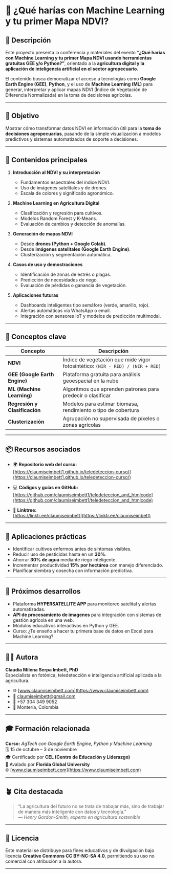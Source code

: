 # 🌾 ¿Qué harías con Machine Learning y tu primer Mapa NDVI?

## 📖 Descripción

Este proyecto presenta la conferencia y materiales del evento **“¿Qué harías con Machine Learning y tu primer Mapa NDVI usando herramientas gratuitas GEE y/o Python?”**, orientado a la **agricultura digital y la aplicación de inteligencia artificial en el sector agropecuario**.

El contenido busca democratizar el acceso a tecnologías como **Google Earth Engine (GEE)**, **Python**, y el uso de **Machine Learning (ML)** para generar, interpretar y aplicar mapas NDVI (Índice de Vegetación de Diferencia Normalizada) en la toma de decisiones agrícolas.

---

## 🎯 Objetivo

Mostrar cómo transformar datos NDVI en información útil para la **toma de decisiones agropecuarias**, pasando de la simple visualización a modelos predictivos y sistemas automatizados de soporte a decisiones.

---

## 🧩 Contenidos principales

1. **Introducción al NDVI y su interpretación**
   - Fundamentos espectrales del índice NDVI.
   - Uso de imágenes satelitales y de drones.
   - Escala de colores y significado agronómico.

2. **Machine Learning en Agricultura Digital**
   - Clasificación y regresión para cultivos.
   - Modelos Random Forest y K-Means.
   - Evaluación de cambios y detección de anomalías.

3. **Generación de mapas NDVI**
   - Desde **drones (Python + Google Colab)**.
   - Desde **imágenes satelitales (Google Earth Engine)**.
   - Clusterización y segmentación automática.

4. **Casos de uso y demostraciones**
   - Identificación de zonas de estrés o plagas.
   - Predicción de necesidades de riego.
   - Evaluación de pérdidas o ganancia de vegetación.

5. **Aplicaciones futuras**
   - Dashboards inteligentes tipo semáforo (verde, amarillo, rojo).
   - Alertas automáticas vía WhatsApp o email.
   - Integración con sensores IoT y modelos de predicción multimodal.

---

## 🧠 Conceptos clave

| Concepto | Descripción |
|-----------|-------------|
| **NDVI** | Índice de vegetación que mide vigor fotosintético: `(NIR - RED) / (NIR + RED)` |
| **GEE (Google Earth Engine)** | Plataforma gratuita para análisis geoespacial en la nube |
| **ML (Machine Learning)** | Algoritmos que aprenden patrones para predecir o clasificar |
| **Regresión y Clasificación** | Modelos para estimar biomasa, rendimiento o tipo de cobertura |
| **Clusterización** | Agrupación no supervisada de píxeles o zonas agrícolas |

---

## 📦 Recursos asociados

- 🌍 **Repositorio web del curso:**  
  [https://claumiseimbett1.github.io/teledeteccion-curso/](https://claumiseimbett1.github.io/teledeteccion-curso/)

- 💻 **Códigos y guías en GitHub:**  
  [https://github.com/claumiseimbett1/teledeteccion_and_htmlcode](https://github.com/claumiseimbett1/teledeteccion_and_htmlcode)

- 📱 **Linktree:**  
  [https://linktr.ee/claumiseimbett](https://linktr.ee/claumiseimbett)

---

## 🧭 Aplicaciones prácticas

- Identificar cultivos enfermos antes de síntomas visibles.  
- Reducir uso de pesticidas hasta en un **30%**.  
- Ahorrar **30% de agua** mediante riego inteligente.  
- Incrementar productividad **15% por hectárea** con manejo diferenciado.  
- Planificar siembra y cosecha con información predictiva.  

---

## 🧩 Próximos desarrollos

- Plataforma **HYPERSATELLITE APP** para monitoreo satelital y alertas automatizadas.  
- **API de procesamiento de imagenes** para integración con sistemas de gestión agrícola en una web.  
- Módulos educativos interactivos en Python y GEE.
- Curso: ¿Te enseño a hacer tu primera base de datos en Excel para Machine Learning?

---

## 👩‍🔬 Autora

**Claudia Milena Serpa Imbett, PhD**  
Especialista en fotónica, teledetección e inteligencia artificial aplicada a la agricultura.  
- 🌐 [www.claumiseimbett.com](https://www.claumiseimbett.com)  
- 📧 claumiseimbett@gmail.com  
- 📱 +57 304 349 9052  
- 📍 Montería, Colombia  

---

## 🎓 Formación relacionada

**Curso:** *AgTech con Google Earth Engine, Python y Machine Learning*  
🗓️ 15 de octubre – 3 de noviembre  
🎓 Certificado por **CEL (Centro de Educación y Liderazgo)**  
📜 Avalado por **Florida Global University**  
🌐 [www.claumiseimbett.com](https://www.claumiseimbett.com)

---

## 🪴 Cita destacada

> “La agricultura del futuro no se trata de trabajar más, sino de trabajar de manera más inteligente con datos y tecnología.”  
> — *Henry Gordon-Smith, experto en agricultura sostenible*

---

## 📜 Licencia

Este material se distribuye para fines educativos y de divulgación bajo licencia **Creative Commons CC BY-NC-SA 4.0**, permitiendo su uso no comercial con atribución a la autora.

---

